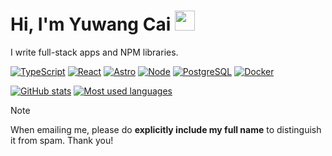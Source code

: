 # Hi, I'm Yuwang Cai <img src="https://media.giphy.com/media/hvRJCLFzcasrR4ia7z/giphy.gif" width="32">

I write full-stack apps and NPM libraries.

[![TypeScript](https://img.shields.io/badge/typescript-3178c6?style=for-the-badge&logo=typescript&logoColor=fff)](https://www.typescriptlang.org/)
[![React](https://img.shields.io/badge/react-23272f?style=for-the-badge&logo=react)](https://react.dev/)
[![Astro](https://img.shields.io/badge/astro-bc52ee?style=for-the-badge&logo=astro&&logoColor=fff)](https://astro.build/)
[![Node](https://img.shields.io/badge/node-5fa04e?style=for-the-badge&logo=node.js&logoColor=fff)](https://nodejs.org/)
[![PostgreSQL](https://img.shields.io/badge/postgresql-4169e1?style=for-the-badge&logo=postgresql&logoColor=fff)](https://www.postgresql.org/)
[![Docker](https://img.shields.io/badge/docker-2496ed?style=for-the-badge&logo=docker&logoColor=fff)](https://www.docker.com/)

[![GitHub stats](https://github-readme-stats.vercel.app/api?username=mrcaidev&theme=transparent&show_icons=true&hide_border=true&hide_rank=true&custom_title=GitHub%20Stats)](https://github.com/mrcaidev)
[![Most used languages](https://github-readme-stats.vercel.app/api/top-langs/?username=mrcaidev&langs_count=8&theme=transparent&layout=compact&hide_border=true&hide=verilog)](https://github.com/mrcaidev)

> [!NOTE]
> When emailing me, please do **explicitly include my full name** to distinguish it from spam. Thank you!
